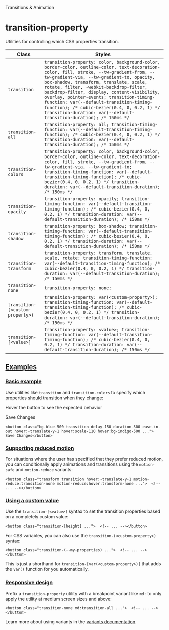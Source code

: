 Transitions & Animation

# transition-property

Utilities for controlling which CSS properties transition.

| Class                            | Styles                                                                                                                                                                                                                                                                                                                                                                                                                                                                                                                      |
| -------------------------------- | --------------------------------------------------------------------------------------------------------------------------------------------------------------------------------------------------------------------------------------------------------------------------------------------------------------------------------------------------------------------------------------------------------------------------------------------------------------------------------------------------------------------------- |
| `transition`                     | `transition-property: color, background-color, border-color, outline-color, text-decoration-color, fill, stroke, --tw-gradient-from, --tw-gradient-via, --tw-gradient-to, opacity, box-shadow, transform, translate, scale, rotate, filter, -webkit-backdrop-filter, backdrop-filter, display, content-visibility, overlay, pointer-events; transition-timing-function: var(--default-transition-timing-function); /* cubic-bezier(0.4, 0, 0.2, 1) */ transition-duration: var(--default-transition-duration); /* 150ms */` |
| `transition-all`                 | `transition-property: all; transition-timing-function: var(--default-transition-timing-function); /* cubic-bezier(0.4, 0, 0.2, 1) */ transition-duration: var(--default-transition-duration); /* 150ms */`                                                                                                                                                                                                                                                                                                                  |
| `transition-colors`              | `transition-property: color, background-color, border-color, outline-color, text-decoration-color, fill, stroke, --tw-gradient-from, --tw-gradient-via, --tw-gradient-to; transition-timing-function: var(--default-transition-timing-function); /* cubic-bezier(0.4, 0, 0.2, 1) */ transition-duration: var(--default-transition-duration); /* 150ms */`                                                                                                                                                                   |
| `transition-opacity`             | `transition-property: opacity; transition-timing-function: var(--default-transition-timing-function); /* cubic-bezier(0.4, 0, 0.2, 1) */ transition-duration: var(--default-transition-duration); /* 150ms */`                                                                                                                                                                                                                                                                                                              |
| `transition-shadow`              | `transition-property: box-shadow; transition-timing-function: var(--default-transition-timing-function); /* cubic-bezier(0.4, 0, 0.2, 1) */ transition-duration: var(--default-transition-duration); /* 150ms */`                                                                                                                                                                                                                                                                                                           |
| `transition-transform`           | `transition-property: transform, translate, scale, rotate; transition-timing-function: var(--default-transition-timing-function); /* cubic-bezier(0.4, 0, 0.2, 1) */ transition-duration: var(--default-transition-duration); /* 150ms */`                                                                                                                                                                                                                                                                                  |
| `transition-none`                | `transition-property: none;`                                                                                                                                                                                                                                                                                                                                                                                                                                                                                                |
| `transition-(<custom-property>)` | `transition-property: var(<custom-property>); transition-timing-function: var(--default-transition-timing-function); /* cubic-bezier(0.4, 0, 0.2, 1) */ transition-duration: var(--default-transition-duration); /* 150ms */`                                                                                                                                                                                                                                                                                               |
| `transition-[<value>]`           | `transition-property: <value>; transition-timing-function: var(--default-transition-timing-function); /* cubic-bezier(0.4, 0, 0.2, 1) */ transition-duration: var(--default-transition-duration); /* 150ms */`                                                                                                                                                                                                                                                                                                              |

## [Examples](#examples)

### [Basic example](#basic-example)

Use utilities like `transition` and `transition-colors` to specify which properties should transition when they change:

Hover the button to see the expected behavior

Save Changes

```
<button class="bg-blue-500 transition delay-150 duration-300 ease-in-out hover:-translate-y-1 hover:scale-110 hover:bg-indigo-500 ...">  Save Changes</button>
```

### [Supporting reduced motion](#supporting-reduced-motion)

For situations where the user has specified that they prefer reduced motion, you can conditionally apply animations and transitions using the `motion-safe` and `motion-reduce` variants:

```
<button class="transform transition hover:-translate-y-1 motion-reduce:transition-none motion-reduce:hover:transform-none ...">  <!-- ... --></button>
```

### [Using a custom value](#using-a-custom-value)

Use the `transition-[<value>]` syntax to set the transition properties based on a completely custom value:

```
<button class="transition-[height] ...">  <!-- ... --></button>
```

For CSS variables, you can also use the `transition-(<custom-property>)` syntax:

```
<button class="transition-(--my-properties) ...">  <!-- ... --></button>
```

This is just a shorthand for `transition-[var(<custom-property>)]` that adds the `var()` function for you automatically.

### [Responsive design](#responsive-design)

Prefix a `transition-property` utility with a breakpoint variant like `md:` to only apply the utility at medium screen sizes and above:

```
<button class="transition-none md:transition-all ...">  <!-- ... --></button>
```

Learn more about using variants in the [variants documentation](/docs/hover-focus-and-other-states).
